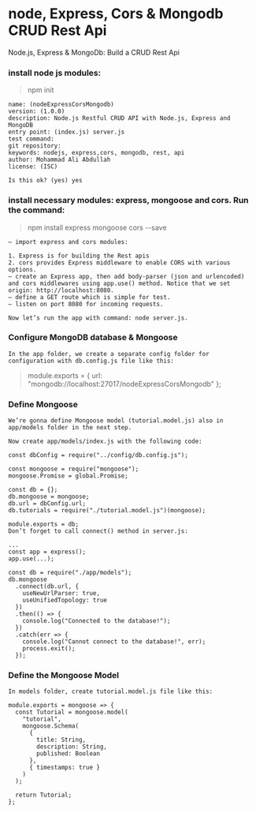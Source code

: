 # node, Express, Cors & Mongodb CRUD Rest Api
Node.js, Express &amp; MongoDb: Build a CRUD Rest Api

### install node js modules:
> npm init
```
name: (nodeExpressCorsMongodb) 
version: (1.0.0) 
description: Node.js Restful CRUD API with Node.js, Express and MongoDB
entry point: (index.js) server.js
test command: 
git repository: 
keywords: nodejs, express,cors, mongodb, rest, api
author: Mohammad Ali Abdullah
license: (ISC)

Is this ok? (yes) yes
```
### install necessary modules: express, mongoose and cors. Run the command:
> npm install express mongoose cors --save

```
– import express and cors modules:

1. Express is for building the Rest apis
2. cors provides Express middleware to enable CORS with various options.
– create an Express app, then add body-parser (json and urlencoded) and cors middlewares using app.use() method. Notice that we set origin: http://localhost:8080.
– define a GET route which is simple for test.
– listen on port 8080 for incoming requests.

Now let’s run the app with command: node server.js.
```

### Configure MongoDB database & Mongoose

```
In the app folder, we create a separate config folder for configuration with db.config.js file like this:
```
> module.exports = {
>   url: "mongodb://localhost:27017/nodeExpressCorsMongodb"
> };

### Define Mongoose
```
We’re gonna define Mongoose model (tutorial.model.js) also in app/models folder in the next step.

Now create app/models/index.js with the following code:

const dbConfig = require("../config/db.config.js");

const mongoose = require("mongoose");
mongoose.Promise = global.Promise;

const db = {};
db.mongoose = mongoose;
db.url = dbConfig.url;
db.tutorials = require("./tutorial.model.js")(mongoose);

module.exports = db;
Don’t forget to call connect() method in server.js:

...
const app = express();
app.use(...);

const db = require("./app/models");
db.mongoose
  .connect(db.url, {
    useNewUrlParser: true,
    useUnifiedTopology: true
  })
  .then(() => {
    console.log("Connected to the database!");
  })
  .catch(err => {
    console.log("Cannot connect to the database!", err);
    process.exit();
  });
  ```
###  Define the Mongoose Model
```
In models folder, create tutorial.model.js file like this:

module.exports = mongoose => {
  const Tutorial = mongoose.model(
    "tutorial",
    mongoose.Schema(
      {
        title: String,
        description: String,
        published: Boolean
      },
      { timestamps: true }
    )
  );

  return Tutorial;
};
```